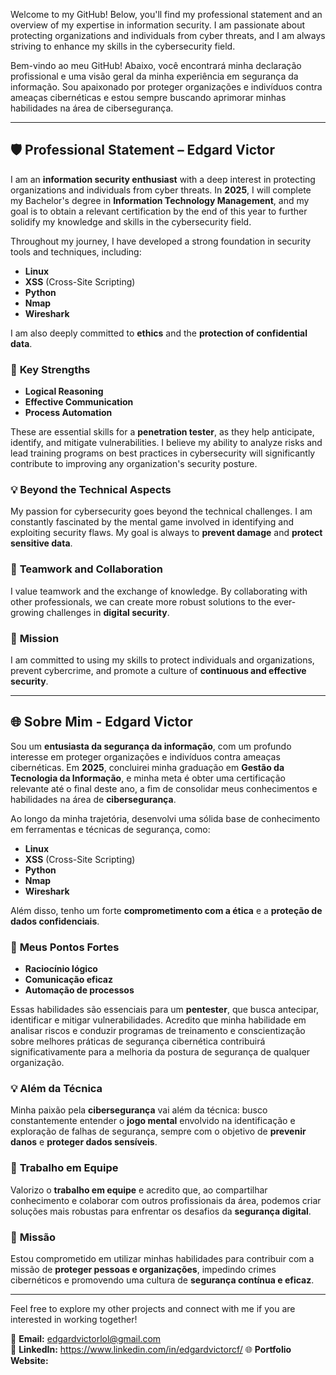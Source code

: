 Welcome to my GitHub! Below, you'll find my professional statement and an overview of my expertise in information security. I am passionate about protecting organizations and individuals from cyber threats, and I am always striving to enhance my skills in the cybersecurity field.

Bem-vindo ao meu GitHub! Abaixo, você encontrará minha declaração profissional e uma visão geral da minha experiência em segurança da informação. Sou apaixonado por proteger organizações e indivíduos contra ameaças cibernéticas e estou sempre buscando aprimorar minhas habilidades na área de cibersegurança.

---

## 🛡️ **Professional Statement – Edgard Victor**

I am an **information security enthusiast** with a deep interest in protecting organizations and individuals from cyber threats. In **2025**, I will complete my Bachelor's degree in **Information Technology Management**, and my goal is to obtain a relevant certification by the end of this year to further solidify my knowledge and skills in the cybersecurity field.

Throughout my journey, I have developed a strong foundation in security tools and techniques, including:
- **Linux**
- **XSS** (Cross-Site Scripting)
- **Python**
- **Nmap**
- **Wireshark**

I am also deeply committed to **ethics** and the **protection of confidential data**.

### 🔑 **Key Strengths**
- **Logical Reasoning**
- **Effective Communication**
- **Process Automation**

These are essential skills for a **penetration tester**, as they help anticipate, identify, and mitigate vulnerabilities. I believe my ability to analyze risks and lead training programs on best practices in cybersecurity will significantly contribute to improving any organization's security posture.

### 💡 **Beyond the Technical Aspects**
My passion for cybersecurity goes beyond the technical challenges. I am constantly fascinated by the mental game involved in identifying and exploiting security flaws. My goal is always to **prevent damage** and **protect sensitive data**.

### 🤝 **Teamwork and Collaboration**
I value teamwork and the exchange of knowledge. By collaborating with other professionals, we can create more robust solutions to the ever-growing challenges in **digital security**.

### 🎯 **Mission**
I am committed to using my skills to protect individuals and organizations, prevent cybercrime, and promote a culture of **continuous and effective security**.

---

## 🌐 **Sobre Mim - Edgard Victor**

Sou um **entusiasta da segurança da informação**, com um profundo interesse em proteger organizações e indivíduos contra ameaças cibernéticas. Em **2025**, concluirei minha graduação em **Gestão da Tecnologia da Informação**, e minha meta é obter uma certificação relevante até o final deste ano, a fim de consolidar meus conhecimentos e habilidades na área de **cibersegurança**.

Ao longo da minha trajetória, desenvolvi uma sólida base de conhecimento em ferramentas e técnicas de segurança, como:
- **Linux**
- **XSS** (Cross-Site Scripting)
- **Python**
- **Nmap**
- **Wireshark**

Além disso, tenho um forte **comprometimento com a ética** e a **proteção de dados confidenciais**.

### 🔑 **Meus Pontos Fortes**
- **Raciocínio lógico**
- **Comunicação eficaz**
- **Automação de processos**

Essas habilidades são essenciais para um **pentester**, que busca antecipar, identificar e mitigar vulnerabilidades. Acredito que minha habilidade em analisar riscos e conduzir programas de treinamento e conscientização sobre melhores práticas de segurança cibernética contribuirá significativamente para a melhoria da postura de segurança de qualquer organização.

### 💡 **Além da Técnica**
Minha paixão pela **cibersegurança** vai além da técnica: busco constantemente entender o **jogo mental** envolvido na identificação e exploração de falhas de segurança, sempre com o objetivo de **prevenir danos** e **proteger dados sensíveis**.

### 🤝 **Trabalho em Equipe**
Valorizo o **trabalho em equipe** e acredito que, ao compartilhar conhecimento e colaborar com outros profissionais da área, podemos criar soluções mais robustas para enfrentar os desafios da **segurança digital**.

### 🎯 **Missão**
Estou comprometido em utilizar minhas habilidades para contribuir com a missão de **proteger pessoas e organizações**, impedindo crimes cibernéticos e promovendo uma cultura de **segurança contínua e eficaz**.

---

Feel free to explore my other projects and connect with me if you are interested in working together!

📧 **Email:** edgardvictorlol@gmail.com  
🔗 **LinkedIn:** https://www.linkedin.com/in/edgardvictorcf/ 
🌐 **Portfolio Website:** 
